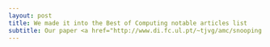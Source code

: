 ```yaml
---
layout: post
title: We made it into the Best of Computing notable articles list
subtitle: Our paper <a href="http://www.di.fc.ul.pt/~tjvg/amc/snooping.pdf">Snooping on Mobile Phones&#58; Prevalence and Trends</a>, published at SOUPS 2016, was selected to the Computing Reviews 21st Best of Computing list. The Notable Books and Articles list consists of item nominations from reviewers, CR category editors, the editors in chief of journals, and others in the computing community. Feel free to check out the <a href="http://www.computingreviews.com/recommend/bestof/notableitems.cfm?bestYear=2016">complete list</a>. 
---
```

